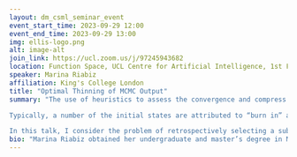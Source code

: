```yaml
---
layout: dm_csml_seminar_event
event_start_time: 2023-09-29 12:00
event_end_time: 2023-09-29 13:00
img: ellis-logo.png
alt: image-alt
join_link: https://ucl.zoom.us/j/97245943682
location: Function Space, UCL Centre for Artificial Intelligence, 1st Floor, 90 High Holborn, London WC1V 6BH
speaker: Marina Riabiz
affiliation: King's College London
title: "Optimal Thinning of MCMC Output"
summary: "The use of heuristics to assess the convergence and compress the output of Markov chain Monte Carlo (MCMC) can be sub-optimal in terms of the empirical approximations that are produced. 

Typically, a number of the initial states are attributed to “burn in” and removed, whilst the remainder of the chain is “thinned” if compression is also required. 

In this talk, I consider the problem of retrospectively selecting a subset of states, of fixed cardinality, from the sample path such that the approximation provided by their empirical distribution is close to optimal.  A novel class of methods is proposed, based on minimisation of a kernel Stein discrepancy (KSD), that is suitable when the gradient of the log-target can be evaluated and an approximation using a small number of states is required. To minimize the KSD, we consider greedily scanning the entire MCMC output to select one point at the time, as well as selecting more than one point at a time (making the algorithm non-myopic), and mini-batching the candidate set (making the algorithm non-greedy). Theoretical results  guarantee  consistency of  these methods and their effectiveness  is demonstrated  in  the challenging  context  of parameter  inference  for ordinary differential equations. "
bio: "Marina Riabiz obtained her undergraduate and master’s degree in Mathematical Engineering from Politecnico di Milano, Italy, specialising in Applied Statistics. She completed her PhD in the Signal Processing Group, Information Engineering, at the University of Cambridge, UK, working on latent variable models for Bayesian inference with stable distribution and processes. She then joined King’s College London in 2018 for her postdoc in the Cardiac Electro-Mechanics Research Group (School of Biomedical Engineering and Imaging Sciences), working on uncertainty quantification for cardiac myocyte models. During this time, she was also a visiting researcher at the Alan Turing Institute. In 2021 Marina joined the Department of Mathematics (KCL) as a Lecturer in Statistics."
---
```

